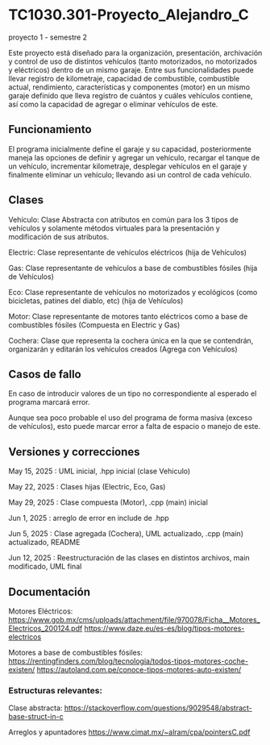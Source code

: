 # TC1030.301-Proyecto_Alejandro_C

proyecto 1 - semestre 2

Este proyecto está diseñado para la organización, presentación, archivación y control de uso de distintos vehículos (tanto motorizados, no motorizados y eléctricos) dentro de un mismo garaje. Entre sus funcionalidades puede llevar registro de kilometraje, capacidad de combustible, combustible actual, rendimiento, características y componentes (motor) en un mismo garaje definido que lleva registro de cuántos y cuáles vehículos contiene, así como la capacidad de agregar o eliminar vehículos de este.

## Funcionamiento
El programa inicialmente define el garaje y su capacidad, posteriormente maneja las opciones de definir y agregar un vehículo, recargar el tanque de un vehículo, incrementar kilometraje, desplegar vehículos en el garaje y finalmente eliminar un vehículo; llevando asi un control de cada vehículo.

## Clases
Vehículo: Clase Abstracta con atributos en común para los 3 tipos de vehículos y solamente métodos virtuales para la presentación y modificación de sus atributos.

Electric: Clase representante de vehículos eléctricos (hija de Vehículos)

Gas: Clase representante de vehículos a base de combustibles fósiles (hija de Vehículos)

Eco: Clase representante de vehículos no motorizados y ecológicos (como bicicletas, patines del diablo, etc) (hija de Vehículos)

Motor: Clase representante de motores tanto eléctricos como a base de combustibles fósiles (Compuesta en Electric y Gas)

Cochera: Clase que representa la cochera única en la que se contendrán, organizarán y editarán los vehículos creados (Agrega con Vehículos)

## Casos de fallo
En caso de introducir valores de un tipo no correspondiente al esperado el programa marcará error.

Aunque sea poco probable el uso del programa de forma masiva (exceso de vehículos), esto puede marcar error a falta de espacio o manejo de este.

## Versiones y correcciones
May 15, 2025 : UML inicial, .hpp inicial (clase Vehiculo)

May 22, 2025 : Clases hijas (Electric, Eco, Gas)

May 29, 2025 : Clase compuesta (Motor), .cpp (main) inicial

Jun 1, 2025 : arreglo de error en include de .hpp

Jun 5, 2025 : Clase agregada (Cochera), UML actualizado, .cpp (main) actualizado, README

Jun 12, 2025 : Reestructuración de las clases en distintos archivos, main modificado, UML final

## Documentación

Motores Eléctricos:
https://www.gob.mx/cms/uploads/attachment/file/970078/Ficha__Motores_Electricos_200124.pdf
https://www.daze.eu/es-es/blog/tipos-motores-electricos

Motores a base de combustibles fósiles:
https://rentingfinders.com/blog/tecnologia/todos-tipos-motores-coche-existen/
https://autoland.com.pe/conoce-tipos-motores-auto-existen/

### Estructuras relevantes:

Clase abstracta:
https://stackoverflow.com/questions/9029548/abstract-base-struct-in-c

Arreglos y apuntadores
https://www.cimat.mx/~alram/cpa/pointersC.pdf
